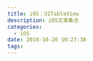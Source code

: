```yaml
---
title: iOS：UITableView
description: iOS文章集合
categories:
  - iOS
date: 2018-10-20 10:27:38
tags:
---
```




